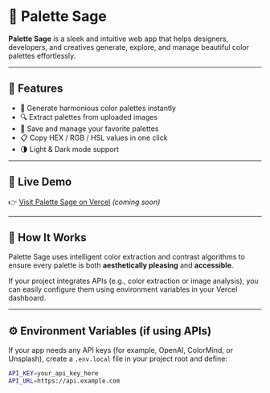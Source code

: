 # 🎨 Palette Sage

**Palette Sage** is a sleek and intuitive web app that helps designers, developers, and creatives generate, explore, and manage beautiful color palettes effortlessly.

---

## 🌟 Features

- 🎨 Generate harmonious color palettes instantly  
- 🔍 Extract palettes from uploaded images  
- 💾 Save and manage your favorite palettes  
- 📋 Copy HEX / RGB / HSL values in one click  
- 🌗 Light & Dark mode support  

---

## 🚀 Live Demo

👉 [Visit Palette Sage on Vercel](https://palette-sage.vercel.app) *(coming soon)*

---

## 🧠 How It Works

Palette Sage uses intelligent color extraction and contrast algorithms to ensure every palette is both **aesthetically pleasing** and **accessible**.

If your project integrates APIs (e.g., color extraction or image analysis), you can easily configure them using environment variables in your Vercel dashboard.

---

## ⚙️ Environment Variables (if using APIs)

If your app needs any API keys (for example, OpenAI, ColorMind, or Unsplash), create a `.env.local` file in your project root and define:

```bash
API_KEY=your_api_key_here
API_URL=https://api.example.com

